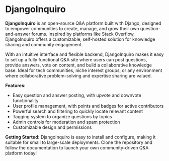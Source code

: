 # DjangoInquiro

**DjangoInquiro** is an open-source Q&A platform built with Django, designed to empower communities to create, manage, and grow their own question-and-answer forums. Inspired by platforms like Stack Overflow, DjangoInquiro offers a customizable, self-hosted solution for knowledge sharing and community engagement.

With an intuitive interface and flexible backend, DjangoInquiro makes it easy to set up a fully functional Q&A site where users can post questions, provide answers, vote on content, and build a collaborative knowledge base. Ideal for tech communities, niche interest groups, or any environment where collaborative problem-solving and expertise sharing are valued.

**Features:**
- Easy question and answer posting, with upvote and downvote functionality
- User profile management, with points and badges for active contributors
- Powerful search and filtering to quickly locate relevant content
- Tagging system to organize questions by topics
- Admin controls for moderation and spam protection
- Customizable design and permissions

**Getting Started:**
DjangoInquiro is easy to install and configure, making it suitable for small to large-scale deployments. Clone the repository and follow the documentation to launch your own community-driven Q&A platform today! 


